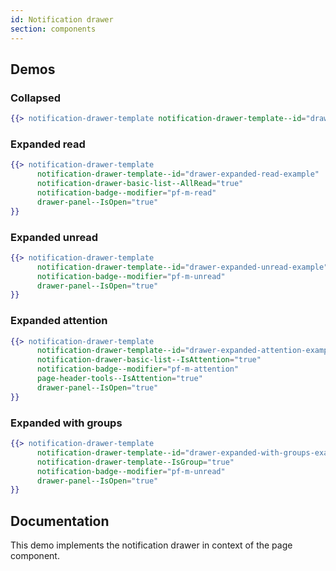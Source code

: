 ```yaml
---
id: Notification drawer
section: components
---
```


## Demos

### Collapsed
```hbs isFullscreen
{{> notification-drawer-template notification-drawer-template--id="drawer-collapsed-example"}}
```

### Expanded read
```hbs isFullscreen
{{> notification-drawer-template
      notification-drawer-template--id="drawer-expanded-read-example"
      notification-drawer-basic-list--AllRead="true"
      notification-badge--modifier="pf-m-read"
      drawer-panel--IsOpen="true"
}}
```

### Expanded unread
```hbs isFullscreen
{{> notification-drawer-template
      notification-drawer-template--id="drawer-expanded-unread-example"
      notification-badge--modifier="pf-m-unread"
      drawer-panel--IsOpen="true"
}}
```

### Expanded attention
```hbs isFullscreen
{{> notification-drawer-template
      notification-drawer-template--id="drawer-expanded-attention-example"
      notification-drawer-basic-list--IsAttention="true"
      notification-badge--modifier="pf-m-attention"
      page-header-tools--IsAttention="true"
      drawer-panel--IsOpen="true"
}}
```

### Expanded with groups
```hbs isFullscreen
{{> notification-drawer-template
      notification-drawer-template--id="drawer-expanded-with-groups-example"
      notification-drawer-template--IsGroup="true"
      notification-badge--modifier="pf-m-unread"
      drawer-panel--IsOpen="true"
}}
```

## Documentation

This demo implements the notification drawer in context of the page component.
